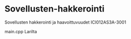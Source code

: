 # Sovellusten-hakkerointi
Sovellusten hakkerointi ja haavoittuvuudet ICI012AS3A-3001

main.cpp Larilta
